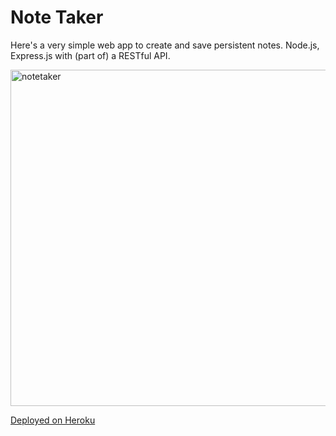 # Note Taker

Here's a very simple web app to create and save persistent notes.  Node.js, Express.js with (part of) a RESTful API.

<img width="538" alt="notetaker" src="https://user-images.githubusercontent.com/2822827/182971412-3733aca1-e17f-465e-b503-7fb62b99632d.PNG">

[Deployed on Heroku](https://gentle-chamber-39931.herokuapp.com/)
